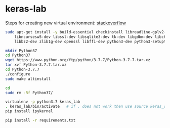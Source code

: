 # keras-lab

Steps for creating new virtual environment: [stackoverflow](https://stackoverflow.com/questions/58104958/how-to-run-python-3-6-on-gcp-ai-platform-notebook)

```bash
sudo apt-get install -y build-essential checkinstall libreadline-gplv2-dev  \
    libncursesw5-dev libssl-dev libsqlite3-dev tk-dev libgdbm-dev libc6-dev \
    libbz2-dev zlib1g-dev openssl libffi-dev python3-dev python3-setuptools wget 

mkdir Python37
cd Python37
wget https://www.python.org/ftp/python/3.7.7/Python-3.7.7.tar.xz
tar xvf Python-3.7.7.tar.xz
cd Python-3.7.7
./configure
sudo make altinstall

cd
sudo rm -Rf Python37/

virtualenv -p python3.7 keras_lab
. keras_lab/bin/activate   # if . does not work then use source keras_ocr/bin/activate
pip install ipykernel

pip install -r requirements.txt
```
